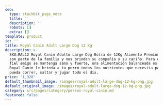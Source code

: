 ```yaml
---
seo:
  type: stackbit_page_meta
  title: ''
  description: ''
  robots: []
  extra: []
template: product
id: ''
title: Royal Canin Adult Large Dog 12 Kg
description: >-
  SKU:RAL12 Royal Canin Adulto Large Dog Bolsa de 12Kg Alimento Premium. Ellos
  son parte de la familia y nos brindan su compañía y su cariño. Para que tu
  fiel amigo se mantenga sano y fuerte, una alimentación balanceada es esencial.
  Royal Canin le brinda a tu perro todos los nutrientes que necesita para que
  pueda correr, saltar y jugar todo el día.
price: '1,320'
default_thumbnail_image: /images/royal-adult-large-dog-12-kg-png.jpg
default_original_image: /images/royal-adult-large-dog-12-kg-png.jpg
category: src/pages/category/perros-royal-canin.md
featured: false
---
```

